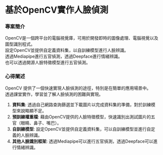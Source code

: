 # 基於OpenCV實作人臉偵測
### 專案簡介
OpenCV是一個跨平台的電腦視覺庫，可用於開發即時的圖像處理、電腦視覺以及圖型識別程式。<br>
設定OpenCV並提供自定義資料集，以自訓練模型進行人臉辨識。<br>
透過Mediapipe進行五官偵測，透過Deepface進行情緒辨識。<br>
也可以透過開源人臉特徵模型進行五官偵測。
### 心得闡述
OpenCV 提供了一個快速實現人臉偵測的途徑，特別是在簡單的應用場景中。<br>
透過課堂實作，學習並了解人臉偵測的困難與實現。
1. **資料集**: 透過自己網路查詢篩選並下載圖片以完成資料集的準備，對於訓練模型來說略顯不足。
2. **預訓練權重檔**: 藉由OpenCV提供的人臉特徵模型，快速識別出測試圖片的五官（眼睛、鼻子、嘴巴）。
3. **自訓練模型**: 設定OpenCV並提供自定義資料集，可以自訓練模型並進行自定義的人臉辨識。
4. **其他人臉識別框架**: 透過Mediapipe可以進行五官偵測，透過Deepface可以進行情緒辨識。
